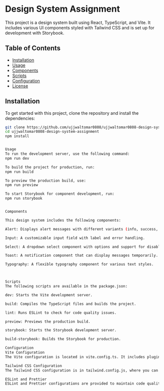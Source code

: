 # Design System Assignment

This project is a design system built using React, TypeScript, and Vite. It includes various UI components styled with Tailwind CSS and is set up for development with Storybook.

## Table of Contents

- [Installation](#installation)
- [Usage](#usage)
- [Components](#components)
- [Scripts](#scripts)
- [Configuration](#configuration)
- [License](#license)

## Installation

To get started with this project, clone the repository and install the dependencies:

```bash
git clone https://github.com/ujjwaltomar0808/ujjwaltomar0808-design-system-assignment.git
cd ujjwaltomar0808-design-system-assignment
npm install


Usage
To run the development server, use the following command:
npm run dev

To build the project for production, run:
npm run build

To preview the production build, use:
npm run preview

To start Storybook for component development, run:
npm run storybook


Components

This design system includes the following components:

Alert: Displays alert messages with different variants (info, success, warning, error).

Input: A customizable input field with label and error handling.

Select: A dropdown select component with options and support for disabled states.

Toast: A notification component that can display messages temporarily.

Typography: A flexible typography component for various text styles.



Scripts
The following scripts are available in the package.json:

dev: Starts the Vite development server.

build: Compiles the TypeScript files and builds the project.

lint: Runs ESLint to check for code quality issues.

preview: Previews the production build.

storybook: Starts the Storybook development server.

build-storybook: Builds the Storybook for production.

Configuration
Vite Configuration
The Vite configuration is located in vite.config.ts. It includes plugins for React and font handling.

Tailwind CSS Configuration
The Tailwind CSS configuration is in tailwind.config.js, where you can customize themes and variants.

ESLint and Prettier
ESLint and Prettier configurations are provided to maintain code quality and formatting. You can find them in .eslintrc.cjs and .prettierrc.cjs.
